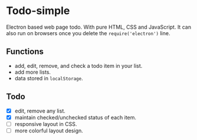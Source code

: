 # Todo-simple
Electron based web page todo. With pure HTML, CSS and JavaScript.
It can also run on browsers once you delete the `require('electron')` line.

## Functions
- add, edit, remove, and check a todo item in your list.
- add more lists.
- data stored in `localStorage`.

## Todo

- [x] edit, remove any list.
- [x] maintain checked/unchecked status of each item.
- [ ] responsive layout in CSS.
- [ ] more colorful layout design.
